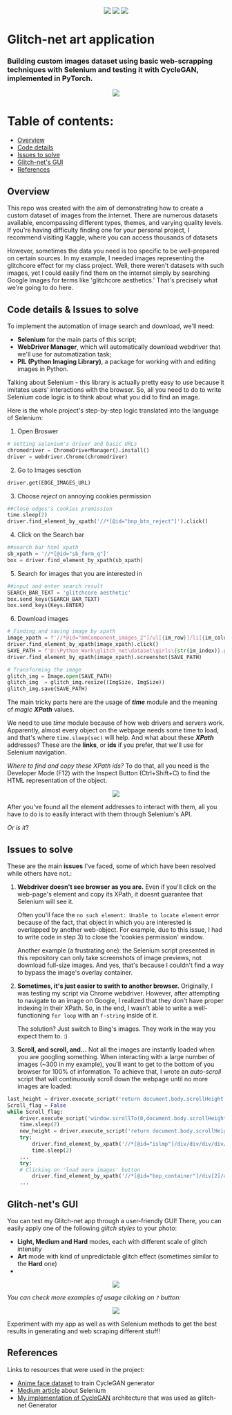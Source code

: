 <p align="center">
	<img src="https://img.shields.io/badge/python-3670A0?style=for-the-badge&logo=python&logoColor=ffdd54"/>
	<img src="https://img.shields.io/badge/-selenium-%43B02A?style=for-the-badge&logo=selenium&logoColor=white"/>
  <img src="https://img.shields.io/badge/PyTorch-%23EE4C2C.svg?style=for-the-badge&logo=PyTorch&logoColor=white"/>
</p>

# Glitch-net art application  

### Building custom images dataset using basic web-scrapping techniques with **Selenium** and testing it with CycleGAN, implemented in **PyTorch**.

<p align="center">
    <img src="./dataset/rm_downloaded_imgs.png" />
</p>

# Table of contents:
* [Overview](#overview)
* [Code details](#code-details)
* [Issues to solve](#issues)
* [Glitch-net's GUI](#GUI)
* [References](#refs)

## Overview <a name="overview"/></a>
This repo was created with the aim of demonstrating how to create a custom dataset of images from the internet. 
There are numerous datasets available, encompassing different types, themes, and varying quality levels. If you're having difficulty finding one for your personal project, I recommend visiting Kaggle, where you can access thousands of datasets

However, sometimes the data you need is too specific to be well-prepared on certain sources. In my example, I needed images representing the glitchcore effect for my class project. 
Well, there weren't datasets with such images, yet I could easily find them on the internet simply by searching Google Images for terms like 'glitchcore aesthetics.' That's precisely what we're going to do here.


## Code details & Issues to solve <a name='code-details'/></a>
To implement the automation of image search and download, we'll need:
 - **Selenium** for the main parts of this script;
 - **WebDriver Manager**, which will automatically download webdriver that we'll use for automatization task;
 - **PIL (Python Imaging Library)**, a package for working with and editing images in Python.

Talking about Selenium - this library is actually pretty easy to use because it imitates users' interactions with the browser. So, all you need to do to write Selenium code logic is to think about what you did to find an image.

Here is the whole project's step-by-step logic translated into the language of Selenium:
1) Open Broswer
```python
# Setting selenium's driver and basic URLs
chromedriver = ChromeDriverManager().install()
driver = webdriver.Chrome(chromedriver)
```
2) Go to Images sesction
```python
driver.get(EDGE_IMAGES_URL)
```
3) Choose _reject_ on annoying cookies permission
```python
##close edges's cookies premission
time.sleep(2)
driver.find_element_by_xpath('//*[@id="bnp_btn_reject"]').click()
```
4) Click on the Search bar
```python
##search bar html xpath
sb_xpath = '//*[@id="sb_form_q"]'
box = driver.find_element_by_xpath(sb_xpath)
```
5) Search for images that you are interested in
```python
##input and enter search result
SEARCH_BAR_TEXT = 'glitchcore aesthetic'
box.send_keys(SEARCH_BAR_TEXT)
box.send_keys(Keys.ENTER)
```
6) Download images
```python
# Finding and saving image by xpath
image_xpath = f'//*@id="mmComponent_images_2"]/ul[{im_row}]/li[{im_column}]/div/div[1]/a/div/img'
driver.find_element_by_xpath(image_xpath).click()
SAVE_PATH = f'D:\Python_Work\glitch_net\dataset\girls\{str(im_index)}.png'
driver.find_element_by_xpath(image_xpath).screenshot(SAVE_PATH)

# Transforming the image
glitch_img = Image.open(SAVE_PATH)
glitch_img  = glitch_img.resize((ImgSize, ImgSize))
glitch_img.save(SAVE_PATH)
```

The main tricky parts here are the usage of _**time**_ module and the meaning of _magic_ _**XPath**_ values. 

We need to use _time_ module because of how web drivers and servers work. Apparently, almost every object on the webpage needs some time to load, and that's where ```time.sleep(sec)``` will help.
And what about these **_XPath_** addresses? These are the **links**, or **ids** if you prefer, that we'll use for Selenium navigation.

_Where to find and copy these XPath ids?_ To do that, all you need is the Developer Mode (F12) with the Inspect Button (Ctrl+Shift+C) to find the HTML representation of the object.

<p align="center">
	<img src="./dataset/rm_inspect.png" />
</p>

After you've found all the element addresses to interact with them, all you have to do is to easily interact with them through Selenium's API. 

_Or is it_?


## Issues to solve <a name='issues'/></a>

These are the main **issues** I've faced, some of which have been resolved while others have not.:
1.	**Webdriver doesn't see browser as you are.** Even if you'll click on the web-page's element and copy its XPath, it doesnt guarantee that Selenium will see it.

  	Often you'll face the ```no such element: Unable to locate element``` error because of the fact, that object in which you are interested is overlapped by another web-object. For example, due to this issue, I had to write code in step 3) to close the 'cookies permission' window. 

  	Another example (a frustrating one): the Selenium script presented in this repository can only take screenshots of image previews, not download full-size images.  And yes, that's because I couldn't find a way to bypass the image's overlay container.
    
2.	**Sometimes, it's just easier to swith to another browser.**  Originally, I was testing my script via Chrome webdriver.  However, after attempting to navigate to an image on Google, I realized that they don't have proper indexing in their XPath. So, in the end, I wasn't able to write a well-functioning ```for loop``` with an ```f-string``` inside of it.
	
 	The solution? Just switch to Bing's images. They work in the way you expect them to. :)

3. 	**Scroll, and scroll, and...** Not all the images are instantly loaded when you are googling something. When interacting with a large number of images (~300 in my example), you'll want to get to the bottom of you browser for 100% of information.
  	To achieve that, I wrote an _auto-scroll_ script that will continuously scroll down the webpage until no more images are loaded:
```python
last_height = driver.execute_script('return document.body.scrollHeight')
Scroll_flag = False
while Scroll_flag:
    driver.execute_script('window.scrollTo(0,document.body.scrollHeight)')
    time.sleep(2)
    new_height = driver.execute_script('return document.body.scrollHeight')
    try:
        driver.find_element_by_xpath('//*[@id="islmp"]/div/div/div/div/div[5]/input').click()
        time.sleep(2)
    ...
    try:
	# Clicking on 'load more images' button
        driver.find_element_by_xpath('//*[@id="bop_container"]/div[2]/a').click()
    ...
```

## Glitch-net's GUI <a name='GUI'/></a>

You can test my Glitch-net app through a user-friendly GUI! There, you can easily apply one of the following _glitch styles_ to your photo:
 - **Light, Medium and Hard** modes, each with different scale of glitch intensity
 - **Art** mode with kind of unpredictable glitch effect (sometimes similar to the **Hard** one)
 - 
<p align="center">
	<img src="./dataset/rm_GUI.png" />
</p>

_You can check more examples of usage clicking on ```?``` button:_

<p align="center">
	<img src="./dataset/rm_help.png" />
</p>

Experiment with my app as well as with Selenium methods to get the best results in generating and web scraping different stuff! 


## References <a name='refs'/></a>

Links to resources that were used in the project:
 - [Anime face dataset](https://www.kaggle.com/datasets/splcher/animefacedataset/data) to train CycleGAN generator
 - [Medium article](https://medium.com/@dian.octaviani/method-1-4-automation-of-google-image-scraping-using-selenium-3972ea3aa248) about Selenium
 - [My implementation of CycleGAN](https://github.com/BasilKarol/ani-CycleGAN) architecture that was used as glitch-net Generator
